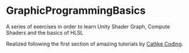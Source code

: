 # GraphicProgrammingBasics
A series of exercises in order to learn Unity Shader Graph, Compute Shaders and the basics of HLSL

Realized following the first section of amazing tutorials by [Catlike Coding](https://catlikecoding.com/).